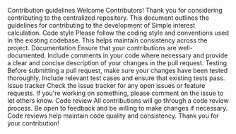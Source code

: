 
Contribution guidelines Welcome Contributors! Thank you for considering contributing to the centralized repository. This document outlines the guidelines for contributing to the development of Simple interest calculation. Code style Please follow the coding style and conventions used in the existing codebase. This helps maintain consistency across the project. Documentation Ensure that your contributions are well-documented. Include comments in your code where necessary and provide a clear and concise description of your changes in the pull request. Testing Before submitting a pull request, make sure your changes have been tested thoroughly. Include relevant test cases and ensure that existing tests pass. Issue tracker Check the issue tracker for any open issues or feature requests. If you're working on something, please comment on the issue to let others know. Code review All contributions will go through a code review process. Be open to feedback and be willing to make changes if necessary. Code reviews help maintain code quality and consistency. Thank you for your contribution!

